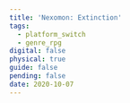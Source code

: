 ```yaml
---
title: 'Nexomon: Extinction'
tags:
  - platform_switch
  - genre_rpg
digital: false
physical: true
guide: false
pending: false
date: 2020-10-07
---
```

